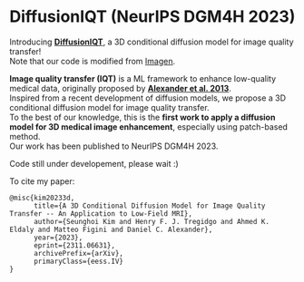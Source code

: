 # DiffusionIQT (NeurIPS DGM4H 2023)
Introducing **[DiffusionIQT](https://arxiv.org/pdf/2311.06631.pdf)**, a 3D conditional diffusion model for image quality transfer! <br /> 
Note that our code is modified from [Imagen](https://github.com/lucidrains/imagen-pytorch).

**Image quality transfer (IQT)** is a ML framework to enhance low-quality medical data, originally proposed by **[Alexander et al. 2013](https://www.sciencedirect.com/science/article/pii/S1053811917302008)**. <br />
Inspired from a recent development of diffusion models, we propose a 3D conditional diffusion model for image quality transfer. <br />
To the best of our knowledge, this is the **first work to apply a diffusion model for 3D medical image enhancement**, especially using patch-based method. <br />
Our work has been published to NeurIPS DGM4H 2023. <br />

Code still under developement, please wait :)

To cite my paper: <br />
```
@misc{kim20233d,
      title={A 3D Conditional Diffusion Model for Image Quality Transfer -- An Application to Low-Field MRI}, 
      author={Seunghoi Kim and Henry F. J. Tregidgo and Ahmed K. Eldaly and Matteo Figini and Daniel C. Alexander},
      year={2023},
      eprint={2311.06631},
      archivePrefix={arXiv},
      primaryClass={eess.IV}
}
```
